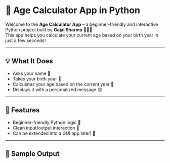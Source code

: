 # 🧮 Age Calculator App in Python

Welcome to the **Age Calculator App** – a beginner-friendly and interactive Python project built by **Gajal Sharma** 👩‍💻✨  
This app helps you calculate your current age based on your birth year in just a few seconds!

---

## 💡 What It Does
- Asks your name 👤
- Takes your birth year 📆
- Calculates your age based on the current year 🔢
- Displays it with a personalized message 😄

---

## 🚀 Features
- Beginner-friendly Python logic 🐍
- Clean input/output interaction 🎯
- Can be extended into a GUI app later! 🧩

---

## 🧪 Sample Output

